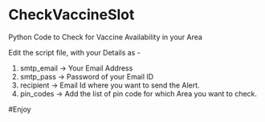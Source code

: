 # CheckVaccineSlot
Python Code to Check for Vaccine Availability in your Area

Edit the script file, with your Details as -
1. smtp_email -> Your Email Address
2. smtp_pass -> Password of your Email ID
3. recipient -> Email Id where you want to send the Alert.
4. pin_codes -> Add the list of pin code for which Area you want to check.

#Enjoy
